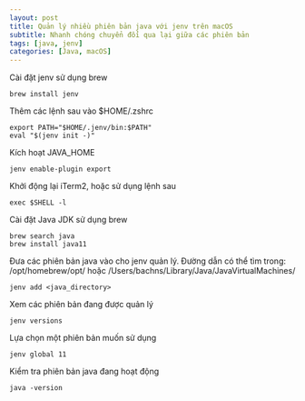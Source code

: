 ```yaml
---
layout: post
title: Quản lý nhiều phiên bản java với jenv trên macOS
subtitle: Nhanh chóng chuyển đổi qua lại giữa các phiên bản
tags: [java, jenv]
categories: [Java, macOS]
---
```


Cài đặt jenv sử dụng brew

    brew install jenv

Thêm các lệnh sau vào $HOME/.zshrc
    
    export PATH="$HOME/.jenv/bin:$PATH"
    eval "$(jenv init -)"

Kích hoạt JAVA_HOME

    jenv enable-plugin export

Khởi động lại iTerm2, hoặc sử dụng lệnh sau

    exec $SHELL -l

Cài đặt Java JDK sử dụng brew

    brew search java
    brew install java11

Đưa các phiên bản java vào cho jenv quản lý. Đường dẫn có thể tìm trong: /opt/homebrew/opt/ hoặc /Users/bachns/Library/Java/JavaVirtualMachines/

    jenv add <java_directory>

Xem các phiên bản đang được quản lý
    
    jenv versions

Lựa chọn một phiên bản muốn sử dụng
    
    jenv global 11

Kiểm tra phiên bản java đang hoạt động 

    java -version